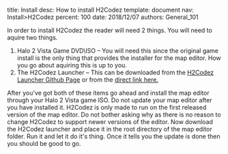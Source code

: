 title:      Install
desc:       How to install H2Codez
template:   document
nav:        Install>H2Codez
percent:    100
date:       2018/12/07
authors:    General_101

In order to install H2Codez the reader will need 2 things. You will need to aquire two things.

1. Halo 2 Vista Game DVD\ISO – You will need this since the original game install is the only thing that provides the installer for the map editor. How you go about aquiring this is up to you.
2. The H2Codez Launcher – This can be downloaded from the [H2Codez Launcher Github Page](https://github.com/Project-Cartographer/H2-Toolkit-Launcher) or from the [direct link here.](https://ci.appveyor.com/api/projects/num0005/h2-toolkit-launcher/artifacts/Launcher/bin/Release/H2CodezLauncher.exe)
		
After you've got both of these items go ahead and install the map editor through your Halo 2 Vista game ISO. Do not update your map editor after you have installed it. 
H2Codez is only made to run on the first released version of the map editor. Do not bother asking why as there is no reason to change H2Codez to support newer versions of the editor. 
Now download the H2Codez launcher and place it in the root directory of the map editor folder. Run it and let it do it's thing. Once it tells you the update is done then you should be good to go.
